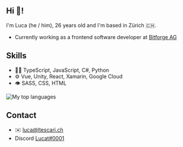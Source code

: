 ## Hi 👋!

I'm Luca (he / him), 26 years old and I'm based in Zürich 🇨🇭.

- Currently working as a frontend software developer at [Bitforge AG](https://www.bitforge.ch)

## Skills

- 👨‍💻 TypeScript, JavaScript, C#, Python
- ⚙️ Vue, Unity, React, Xamarin, Google Cloud
- 👁️ SASS, CSS, HTML

![My top languages](https://github-readme-stats.vercel.app/api/top-langs/?username=lucatescari&layout=compact&theme=dark)

## Contact
- ✉️ [luca@ltescari.ch](mailto:luca@ltescari.ch)
- Discord [Lucat#0001](https://discordapp.com/users/lucat#0001)
